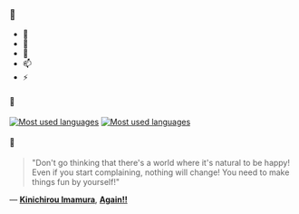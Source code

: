 ### 👋

- 🔭
- 🌱
- 💬
- 📫
- ⚡

#### 🧏

[![Most used languages](https://github-readme-stats-aynah.vercel.app/api/top-langs/?username=aynh&theme=solarized-dark&langs_count=6&layout=compact&hide_title=true)](https://github.com/anuraghazra/github-readme-stats#gh-dark-mode-only)
[![Most used languages](https://github-readme-stats-aynah.vercel.app/api/top-langs/?username=aynh&theme=solarized-light&langs_count=6&layout=compact&hide_title=true)](https://github.com/anuraghazra/github-readme-stats#gh-light-mode-only)

#### 💬

> "Don't go thinking that there's a world where it's natural to be happy! Even if you start complaining, nothing will change! You need to make things fun by yourself!"

&mdash; [**Kinichirou Imamura**](https://myanimelist.net/character.php?q=Kinichirou%20Imamura&cat=character), [**Again!!**](https://myanimelist.net/search/all?q=Again!!&cat=all)
